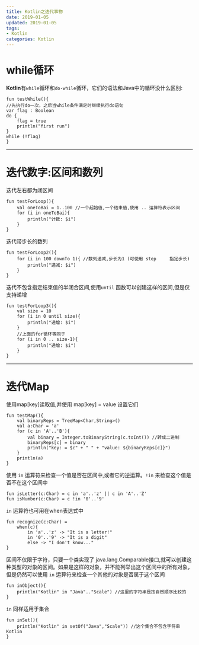 ```yaml
---
title: Kotlin之迭代事物
date: 2019-01-05
updated: 2019-01-05
tags:
- Kotlin
categories: Kotlin
---
```




# while循环

**Kotlin**有`while`循环和`do-while`循环，它们的语法和Java中的循环没什么区别:

    fun testWhile(){
    //先执行do一次，之后当while条件满足时继续执行do语句
    var flag : Boolean
    do {
        flag = true
        println("first run")
    }
    while (!flag)
    }
---
    
# 迭代数字:区间和数列

迭代左右都为闭区间

    fun testForLoop(){
        val oneToBai = 1..100 //一个起始值,一个结束值,使用 .. 运算符表示区间
        for (i in oneToBai){
            println("计数: $i")
        }
    }
迭代带步长的数列

    fun testForLoop2(){
        for (i in 100 downTo 1){ //数列递减,步长为1 (可使用 step     指定步长)
            println("递减: $i")
        }
    }

迭代不包含指定结束值的半闭合区间,使用`until` 函数可以创建这样的区间,但是仅支持递增

    fun testForLoop3(){
        val size = 10
        for (i in 0 until size){
            println("递增: $i")
        }
        //上面的for循环等同于
        for (i in 0 .. size-1){
            println("递增: $i")
        }
    }
---    
# 迭代Map

使用map[key]读取值,并使用 map[key] = value 设置它们

    fun testMap(){
        val binaryReps = TreeMap<Char,String>()
        val a:Char = 'a'
        for (c in 'A'..'B'){
            val binary = Integer.toBinaryString(c.toInt()) //转成二进制
            binaryReps[c] = binary
            println("key: = $c" + " " + "value: ${binaryReps[c]}")
        }
        println(a)
    }

使用 `in` 运算符来检查一个值是否在区间中,或者它的逆运算。`!in` 来检查这个值是否不在这个区间中

    fun isLetter(c:Char) = c in 'a'..'z' || c in 'A'..'Z'
    fun isNumber(c:Char) = c !in '0'..'9'

`in` 运算符也可用在when表达式中

    fun recognize(c:Char) =
        when(c){
            in 'a'..'z' -> "It is a letter!"
            in '0'..'9' -> "It is a digit"
            else -> "I don't know..."
    }

区间不仅限于字符，只要一个类实现了 java.lang.Comparable接口,就可以创建这种类型的对象的区间。如果是这样的对象，并不能列举出这个区间中的所有对象，但是仍然可以使用 `in` 运算符来检查一个其他的对象是否属于这个区间

    fun inObject(){
        println("Kotlin" in "Java".."Scale") //这里的字符串是按自然顺序比较的
    }

`in` 同样适用于集合

    fun inSet(){
        println("Kotlin" in setOf("Java","Scale")) //这个集合不包含字符串Kotlin
    }